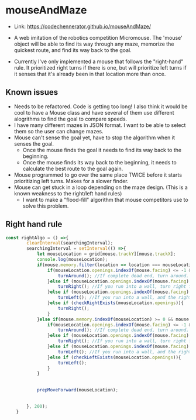 # mouseAndMaze
* Link: https://codechennerator.github.io/mouseAndMaze/
* A web imitation of the robotics competition Micromouse. The 'mouse' object will be able to find its way through any maze, memorize the quickest route, and find its way back to the goal.

* Currently I've only implemented a mouse that follows the "right-hand" rule. It prioritized right turns if there is one, but will prioritize left turns if it senses that it's already been in that location more than once. 

## Known issues
* Needs to be refactored. Code is getting too long! I also think it would be cool to have a Mouse class and have several of them use different alogrithms to find the goal to compare speeds.
* I have many different mazes in JSON format. I want to be able to select them so the user can change mazes. 
* Mouse can't sense the goal yet, have to stop the algorithm when it senses the goal.
    * Once the mouse finds the goal it needs to find its way back to the beginning.
    * Once the mouse finds its way back to the beginning, it needs to calculate the best route to the goal again.
* Mouse programmed to go over the same place TWICE before it starts prioritizing left turns. Makes for a slower finder.
* Mouse can get stuck in a loop depending on the maze design. (This is a known weakness to the right/left hand rules)
    *  I want to make a "flood-fill" algorithm that mouse competitors use to solve this problem.


## Right hand rule
```javascript
const rightAlgo = () =>{
        clearInterval(searchingInterval);
        searchingInterval = setInterval(() =>{
            let mouseLocation = grid[mouse.trackY][mouse.trackX];
            console.log(mouseLocation);
            if(mouse.memory.filter(location => location === mouseLocation).length <= 1){ //If this isn't the second time at the location, prioritize right turns.
                if(mouseLocation.openings.indexOf(mouse.facing) <= -1 && !checkLeftExists(mouseLocation.openings) && !checkRightExists(mouseLocation.openings)){
                    turnAround(); //If complete dead end, turn around.
                }else if (mouseLocation.openings.indexOf(mouse.facing) <= -1 && checkRightExists(mouseLocation.openings)){
                    turnRight(); //If you run into a wall, turn right first.
                }else if (mouseLocation.openings.indexOf(mouse.facing) <= -1 && checkLeftExists(mouseLocation.openings) && !checkRightExists(mouseLocation.openings)){
                    turnLeft(); //If you run into a wall, and the right turn doesn't exist, turn left. 
                }else if (checkRightExists(mouseLocation.openings)){
                    turnRight();
                }
            }else if(mouse.memory.indexOf(mouseLocation) >= 0 && mouse.memory.filter(location => location === mouseLocation).length > 1){ //If this is the second time, prioritize left turns. 
                if(mouseLocation.openings.indexOf(mouse.facing) <= -1 && !checkLeftExists(mouseLocation.openings) && !checkRightExists(mouseLocation.openings)){
                    turnAround(); //If complete dead end, turn around.
                }else if (mouseLocation.openings.indexOf(mouse.facing) <= -1 && checkRightExists(mouseLocation.openings)){
                    turnRight(); //If you run into a wall, turn right first.
                }else if (mouseLocation.openings.indexOf(mouse.facing) <= -1 && checkLeftExists(mouseLocation.openings) && !checkRightExists(mouseLocation.openings)){
                    turnLeft(); //If you run into a wall, and the right turn doesn't exist, turn left. 
                }else if (checkLeftExists(mouseLocation.openings)){
                    turnLeft();
                }
            }
            
            
            prepMoveForward(mouseLocation); 
            
            
        }, 200);
    }
```
